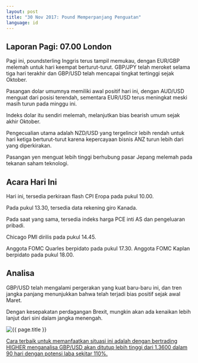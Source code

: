 ```yaml
---
layout: post
title: "30 Nov 2017: Pound Memperpanjang Penguatan"
language: id
---
```

## Laporan Pagi: 07.00 London

Pagi ini, poundsterling Inggris terus tampil memukau, dengan EUR/GBP melemah untuk hari keempat berturut-turut. GBP/JPY telah meroket selama tiga hari terakhir dan GBP/USD telah mencapai tingkat tertinggi sejak Oktober.

Pasangan dolar umumnya memiliki awal positif hari ini, dengan AUD/USD menguat dari posisi terendah, sementara EUR/USD terus meningkat meski masih turun pada minggu ini.

Indeks dolar itu sendiri melemah, melanjutkan bias bearish umum sejak akhir Oktober.

Pengecualian utama adalah NZD/USD yang tergelincir lebih rendah untuk hari ketiga berturut-turut karena kepercayaan bisnis ANZ turun lebih dari yang diperkirakan.

Pasangan yen menguat lebih tinggi berhubung pasar Jepang melemah pada tekanan saham teknologi.

## Acara Hari Ini

Hari ini, tersedia perkiraan flash CPI Eropa pada pukul 10.00.

Pada pukul 13.30, tersedia data rekening giro Kanada.

Pada saat yang sama, tersedia indeks harga PCE inti AS dan pengeluaran pribadi.

Chicago PMI dirilis pada pukul 14.45.

Anggota FOMC Quarles berpidato pada pukul 17.30. Anggota FOMC Kaplan berpidato pada pukul 18.00.

## Analisa

GBP/USD telah mengalami pergerakan yang kuat baru-baru ini, dan tren jangka panjang menunjukkan bahwa telah terjadi bias positif sejak awal Maret.

Dengan kesepakatan perdagangan Brexit, mungkin akan ada kenaikan lebih lanjut dari sini dalam jangka menengah.

<img src="{{ site.url }}/images/nov/id-30-nov-17.png" alt="{{ page.title }}" title="{{ page.title }}">

<a href="%LINK%%?currency=USD& market=forex&underlying=frxGBPUSD&formname=higherlower&duration_amount=90&duration_units=d&expiry_type=duration&amount=5&amount_type=stake&barrier=1.3600" target="_blank">Cara terbaik untuk memanfaatkan situasi ini adalah dengan bertrading HIGHER menganalisa GBP/USD akan ditutup lebih tinggi dari 1.3600 dalam 90 hari dengan potensi laba sekitar 110%.</a>